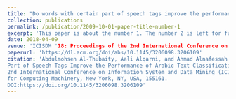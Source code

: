 ```yaml
---
title: "Do words with certain part of speech tags improve the performance of arabic text classification?"
collection: publications
permalink: /publication/2009-10-01-paper-title-number-1
excerpt: 'This paper is about the number 1. The number 2 is left for future work.'
date: 2018-04-09
venue: 'ICISDM '18: Proceedings of the 2nd International Conference on Information System and Data Mining'
paperurl: 'https://dl.acm.org/doi/abs/10.1145/3206098.3206109'
citation: 'Abdulmohsen Al-Thubaity, Aali Alqarni, and Ahmad Alnafessah. 2018. Do Words with Certain
Part of Speech Tags Improve the Performance of Arabic Text Classification? In Proceedings of the
2nd International Conference on Information System and Data Mining (ICISDM ’18). Association
for Computing Machinery, New York, NY, USA, 155161.
DOI:https://doi.org/10.1145/3206098.3206109'
---
```


